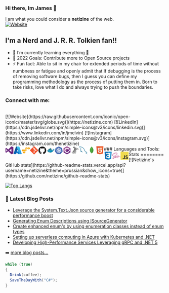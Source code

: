 ### Hi there, Im James 👋

I am what you could consider a **netizine** of the web. 
<br />
[![Website](https://img.shields.io/website?label=netizine.com&style=for-the-badge&url=https%3A%2F%2Fnetizine.com)](https://netizine.com)

## I'm a Nerd and J. R. R. Tolkien fan!!
- 🌱 I’m currently learning everything 🤣
- 🥅 2022 Goals: Contribute more to Open Source projects
- ⚡ Fun fact:  Able to sit in my chair for extended periods of time without numbness or fatigue and openly admit that If debugging is the process of removing software bugs,        then I guess you can define my programming methodology as the process of putting them in. Born to take risks, love what I do and always trying to push the boundaries.

### Connect with me:
<br />
[![Website](https://raw.githubusercontent.com/iconic/open-iconic/master/svg/globe.svg)](https://netizine.com)
[![LinkedIn](https://cdn.jsdelivr.net/npm/simple-icons@v3/icons/linkedin.svg)](https://www.linkedin.com/in/jmelvin)
[![Instagram](https://cdn.jsdelivr.net/npm/simple-icons@v3/icons/instagram.svg)](https://instagram.com/thenetizine)
<br />
### Languages and Tools:
<img align="left" alt="Visual Studio" width="26px" src="https://github.com/devicons/devicon/blob/master/icons/visualstudio/visualstudio-plain.svg" />
<img align="left" alt="Azure" width="26px" src="https://github.com/devicons/devicon/blob/master/icons/azure/azure-original.svg" />
<img align="left" alt="AWS" width="26px" src="https://github.com/devicons/devicon/blob/master/icons/amazonwebservices/amazonwebservices-original.svg" />
<img align="left" alt="Git" width="26px" src="https://github.com/devicons/devicon/blob/master/icons/git/git-original.svg" />
<img align="left" alt="GitHub" width="26px" src="https://github.com/devicons/devicon/blob/master/icons/github/github-original.svg" />
<img align="left" alt="Docker" width="26px" src="https://github.com/devicons/devicon/blob/master/icons/docker/docker-original.svg" />
<img align="left" alt="Kubernetes" width="26px" src="https://github.com/devicons/devicon/blob/master/icons/kubernetes/kubernetes-plain.svg" />
<img align="left" alt="C#" width="26px" src="https://github.com/devicons/devicon/blob/master/icons/csharp/csharp-original.svg" />
<img align="left" alt="SQL" width="26px" src="https://github.com/devicons/devicon/blob/master/icons/microsoftsqlserver/microsoftsqlserver-plain.svg" />
<img align="left" alt="MySQL" width="26px" src="https://github.com/devicons/devicon/blob/master/icons/mysql/mysql-original.svg" />
<img align="left" alt="MongoDB" width="26px" src="https://github.com/devicons/devicon/blob/master/icons/mongodb/mongodb-original.svg" />
<img align="left" alt="HTML5" width="26px" src="https://github.com/devicons/devicon/blob/master/icons/html5/html5-original.svg" />
<img align="left" alt="CSS3" width="26px" src="https://github.com/devicons/devicon/blob/master/icons/css3/css3-original.svg" />
<img align="left" alt="Sass" width="26px" src="https://github.com/devicons/devicon/blob/master/icons/sass/sass-original.svg" />
<img align="left" alt="JavaScript" width="26px" src="https://github.com/devicons/devicon/blob/master/icons/javascript/javascript-original.svg" />
<br />
Stats
========
[![Netizine's GitHub stats](https://github-readme-stats.vercel.app/api?username=netizine&theme=prussian&show_icons=true)](https://github.com/netizine/github-readme-stats)

[![Top Langs](https://github-readme-stats.vercel.app/api/top-langs/?username=netizine&layout=compact)](https://github.com/netizine/github-readme-stats)

### 📕 Latest Blog Posts

<!-- BLOG-POST-LIST:START -->
- [Leverage the System.Text.Json source generator for a considerable performance boost](https://www.netizine.com/post/leverage-the-system-text-json-source-generator-for-a-considerable-performance-boost)
- [Generating Enum Descriptions using ISourceGenerator](https://www.netizine.com/post/generating-enum-description-using-isourcegenerator)
- [Create enhanced enum's by using enumeration classes instead of enum types](https://www.netizine.com/post/create-enhanced-enums-using-enumeration-classes)
- [Setting up serverless computing in Azure with Kubernetes and .NET](https://www.netizine.com/post/settingup-serverless-computing-in-azure-with-kubernetes)
- [Developing High-Performance Services Leveraging gRPC and .NET 5](https://www.netizine.com/post/developing-high-performance-services-with-rpc-and-dot-net5)
<!-- BLOG-POST-LIST:END -->

➡️ [more blog posts...](https://netizine.com)

```csharp
while (true)
{
  Drink(coffee);
  SaveTheDayWith("C#");
}
```
